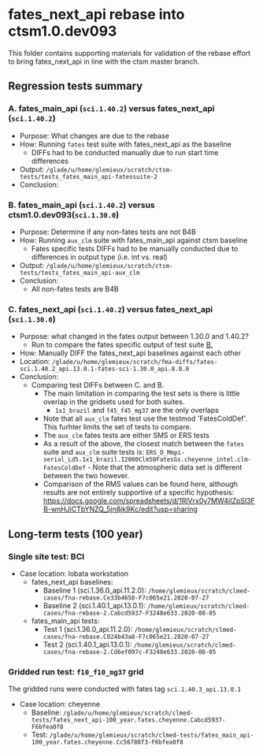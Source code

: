# fates_next_api rebase into ctsm1.0.dev093 

This folder contains supporting materials for validation of the rebase effort to bring fates_next_api in line with the ctsm master branch.

## Regression tests summary

### A. fates_main_api (`sci.1.40.2`) versus fates_next_api (`sci.1.40.2`)

- Purpose: What changes are due to the rebase
- How: Running `fates` test suite with fates_next_api as the baseline
    - DIFFs had to be conducted manually due to run start time differences
- Output: `/glade/u/home/glemieux/scratch/ctsm-tests/tests_fates_main_api-fatessuite-2`
- Conclusion:

### B. fates_main_api (`sci.1.40.2`) versus ctsm1.0.dev093(`sci.1.30.0`)

- Purpose: Determine if any non-fates tests are not B4B
- How: Running `aux_clm` suite with fates_main_api against ctsm baseline
    - Fates specific tests DIFFs had to be manually conducted due to differences in output type (i.e. int vs. real)
- Output: `/glade/u/home/glemieux/scratch/ctsm-tests/tests_fates_main_api-aux_clm`
- Conclusion:
    - All non-fates tests are B4B

### C. fates_next_api (`sci.1.40.2`) versus fates_next_api (`sci.1.30.0`)

- Purpose: what changed in the fates output between 1.30.0 and 1.40.2?
    - Run to compare the fates specific output of test suite [B.](#b-fates_main_api-sci1402-versus-ctsm10dev093sci1300)
- How: Manually DIFF the fates_next_api baselines against each other
- Location: `/glade/u/home/glemieux/scratch/fma-diffs/fates-sci.1.40.2_api.13.0.1-fates-sci-1.30.0_api.8.0.0`
- Conclusion: 
    - Comparing test DIFFs between C. and B.
        - The main limitation in comparing the test sets is there is little overlap in the gridsets used for both suites.
            - `1x1_brazil` and `f45_f45_mg37` are the only overlaps
        - Note that all `aux_clm` fates test use the testmod 'FatesColdDef'.  This furhter limits the set of tests to compare.
        - The `aux_clm` fates tests are either SMS or ERS tests
        - As a result of the above, the closest match between the `fates` suite and `aux_clm` suite tests is: `ERS_D_Mmpi-serial_Ld5.1x1_brazil.I2000Clm50FatesGs.cheyenne_intel.clm-FatesColdDef`
              - Note that the atmospheric data set is different between the two however.
        - Comparison of the RMS values can be found here, although results are not entirely supportive of a specific hypothesis: https://docs.google.com/spreadsheets/d/1RlVrx0y7MW4jIZpSl3FB-wnHJiCTbYNZQ_5jn8jk9Kc/edit?usp=sharing 
        

## Long-term tests (100 year)

### Single site test: BCI

- Case location: lobata workstation
    - fates_next_api baselines:
        - Baseline 1 (sci.1.36.0_api.11.2.0): `/home/glemieux/scratch/clmed-cases/fna-rebase.Ce33b4658-F7c065e21.2020-07-27`
        - Baseline 2 (sci.1.40.1_api.13.0.1): `/home/glemieux/scratch/clmed-cases/fna-rebase-2.Cabcd5937-F3248e633.2020-08-05`
    - fates_main_api tests: 
        - Test 1 (sci.1.36.0_api.11.2.0): `/home/glemieux/scratch/clmed-cases/fna-rebase.C024b43a8-F7c065e21.2020-07-27`
        - Test 2 (sci.1.40.1_api.13.0.1): `/home/glemieux/scratch/clmed-cases/fna-rebase-2.Cd6ef097c-F3248e633.2020-08-05`

### Gridded run test: `f10_f10_mg37` grid

The gridded runs were conducted with fates tag `sci.1.40.3_api.13.0.1`

- Case location: cheyenne
    - Baseline: `/glade/u/home/glemieux/scratch/clmed-tests/fates_next_api-100_year.fates.cheyenne.Cabcd5937-F6bfea0f8`
    - Test: `/glade/u/home/glemieux/scratch/clmed-tests/fates_main_api-100_year.fates.cheyenne.Cc56788f3-F6bfea0f8`

